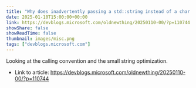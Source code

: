 ```yaml
---
title: "Why does inadvertently passing a std::string instead of a char const* to a variadic function crash on x86-32 but not x86-64?"
date: 2025-01-10T15:00:00+00:00
link: https://devblogs.microsoft.com/oldnewthing/20250110-00/?p=110744
showShare: false
showReadTime: false
thumbnail: images/misc.png
tags: ["devblogs.microsoft.com"]
---
```

Looking at the calling convention and the small string optimization.

- Link to article: https://devblogs.microsoft.com/oldnewthing/20250110-00/?p=110744